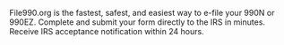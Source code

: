
File990.org is the fastest, safest, and easiest way to e-file your 990N or 990EZ. Complete and submit your form directly to the IRS in minutes. Receive IRS acceptance notification within 24 hours.
